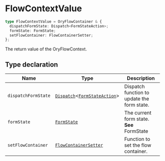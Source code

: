 # FlowContextValue

```ts
type FlowContextValue = OryFlowContainer & {
  dispatchFormState: Dispatch<FormStateAction>;
  formState: FormState;
  setFlowContainer: FlowContainerSetter;
};
```

The return value of the OryFlowContext.

## Type declaration

| Name | Type | Description |
| ------ | ------ | ------ |
| `dispatchFormState` | [`Dispatch`](https://github.com/DefinitelyTyped/DefinitelyTyped/blob/9519439d51f51f794efa1b5865d3a9224c337bfd/types/react/index.d.ts#L1842)\<[`FormStateAction`](FormStateAction.md)\> | Dispatch function to update the form state. |
| `formState` | [`FormState`](FormState.md) | The current form state. **See** FormState |
| `setFlowContainer` | [`FlowContainerSetter`](../interfaces/FlowContainerSetter.md) | Function to set the flow container. |
